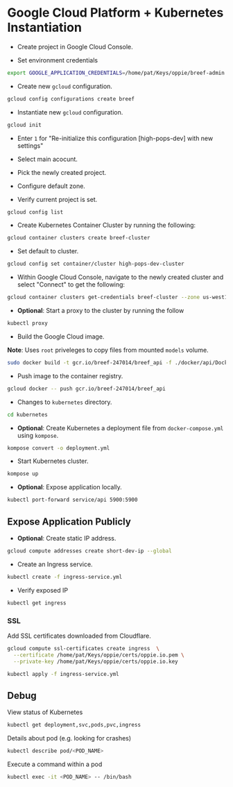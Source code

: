 # Google Cloud Platform + Kubernetes Instantiation

- Create project in Google Cloud Console.

- Set environment credentials

```bash
export GOOGLE_APPLICATION_CREDENTIALS=/home/pat/Keys/oppie/breef-admin.json
```

- Create new `gcloud` configuration.

```bash
gcloud config configurations create breef
```

- Instantiate new `gcloud` configuration.

```bash
gcloud init
```

- Enter `1` for "Re-initialize this configuration [high-pops-dev] with new settings"

- Select main acocunt.

- Pick the newly created project.

- Configure default zone.

- Verify current project is set.

```bash
gcloud config list
```

- Create Kubernetes Container Cluster by running the following:

```bash
gcloud container clusters create breef-cluster
```

- Set default to cluster.

```bash
gcloud config set container/cluster high-pops-dev-cluster
```

- Within Google Cloud Console, navigate to the newly created cluster and select "Connect" to get the following:

```bash
gcloud container clusters get-credentials breef-cluster --zone us-west1-b --project breef-247014
```

- __Optional__: Start a proxy to the cluster by running the follow

```bash
kubectl proxy
```

- Build the Google Cloud image.

__Note__: Uses `root` priveleges to copy files from mounted `models` volume.

```bash
sudo docker build -t gcr.io/breef-247014/breef_api -f ./docker/api/Dockerfile .
```

- Push image to the container registry.

```bash
gcloud docker -- push gcr.io/breef-247014/breef_api
```

- Changes to `kubernetes` directory.

```bash
cd kubernetes
```

- __Optional__: Create Kubernetes a deployment file from `docker-compose.yml` using `kompose`.

```bash
kompose convert -o deployment.yml
```

- Start Kubernetes cluster.

```bash
kompose up
```

- __Optional__: Expose application locally.

```bash
kubectl port-forward service/api 5900:5900
```

## Expose Application Publicly

- __Optional__: Create static IP address.

```bash
gcloud compute addresses create short-dev-ip --global
```

- Create an Ingress service.

```bash
kubectl create -f ingress-service.yml
```

- Verify exposed IP

```bash
kubectl get ingress
```

### SSL

Add SSL certificates downloaded from Cloudflare.

```bash
gcloud compute ssl-certificates create ingress  \
  --certificate /home/pat/Keys/oppie/certs/oppie.io.pem \
  --private-key /home/pat/Keys/oppie/certs/oppie.io.key

kubectl apply -f ingress-service.yml
```

## Debug

View status of Kubernetes

```bash
kubectl get deployment,svc,pods,pvc,ingress
```

Details about pod (e.g. looking for crashes)

```bash
kubectl describe pod/<POD_NAME>
```

Execute a command within a pod

```bash
kubectl exec -it <POD_NAME> -- /bin/bash
```

